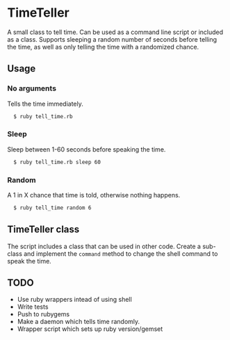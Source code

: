 TimeTeller
==========

A small class to tell time. Can be used as a command line script or included
as a class. Supports sleeping a random number of seconds before telling the
time, as well as only telling the time with a randomized chance.

Usage
-----

### No arguments

Tells the time immediately.

```bash
  $ ruby tell_time.rb
```

### Sleep

Sleep between 1-60 seconds before speaking the time.

```bash
  $ ruby tell_time.rb sleep 60
```

### Random

A 1 in X chance that time is told, otherwise nothing happens.

```bash
  $ ruby tell_time random 6
```

TimeTeller class
----------------

The script includes a class that can be used in other code. Create a sub-class
and implement the `command` method to change the shell command to speak the
time.

TODO
----

 * Use ruby wrappers intead of using shell
 * Write tests
 * Push to rubygems
 * Make a daemon which tells time randomly.
 * Wrapper script which sets up ruby version/gemset
